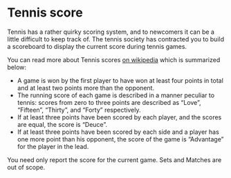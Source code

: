 # Tennis score

Tennis has a rather quirky scoring system, and to newcomers it can be a little difficult to keep track of. The tennis
society has contracted you to build a scoreboard to display the current score during tennis games.

You can read more about Tennis scores [on wikipedia](http://en.wikipedia.org/wiki/Tennis#Scoring) which is summarized below:

* A game is won by the first player to have won at least four points in total and at least two points more than the opponent.
* The running score of each game is described in a manner peculiar to tennis: scores from zero to three points are described as “Love”, “Fifteen”, “Thirty”, and “Forty” respectively.
* If at least three points have been scored by each player, and the scores are equal, the score is “Deuce”.
* If at least three points have been scored by each side and a player has one more point than his opponent, the score of the game is “Advantage” for the player in the lead.

You need only report the score for the current game. Sets and Matches are out of scope.